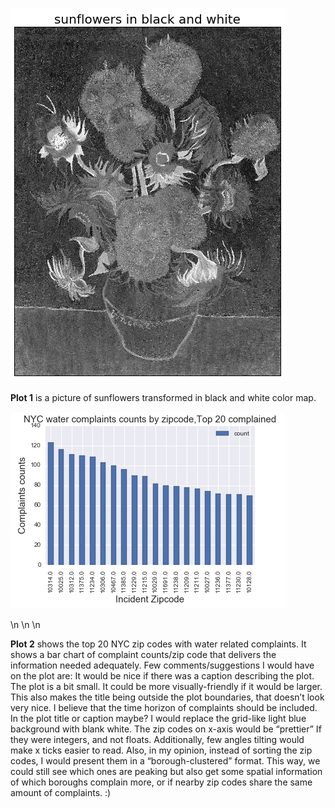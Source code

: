 ![Alt text](ys_1.png)

__Plot 1__ is a picture of sunflowers transformed in black and white color map.


![Alt text](ys_2.png)

\n
\n
\n


__Plot 2__ shows the top 20 NYC zip codes with water related complaints. It shows a bar chart of complaint counts/zip code that delivers the information needed adequately. Few comments/suggestions I would have on the plot are:
It would be nice if there was a caption describing the plot. 
The plot is a bit small. It could be more visually-friendly if it would be larger. This also makes the title being outside the plot boundaries, that doesn’t look very nice. 
I believe that the time horizon of complaints should be included. In the plot title or caption maybe?
I would replace the grid-like light blue background with blank white.
The zip codes on x-axis would be “prettier” If they were integers, and not floats. Additionally, few angles tilting would make x ticks easier to read.
Also, in my opinion, instead of sorting the zip codes, I would present them in a “borough-clustered” format. This way, we could still see which ones are peaking but also get some spatial information of which boroughs complain more, or if nearby zip codes share the same amount of complaints. :)
